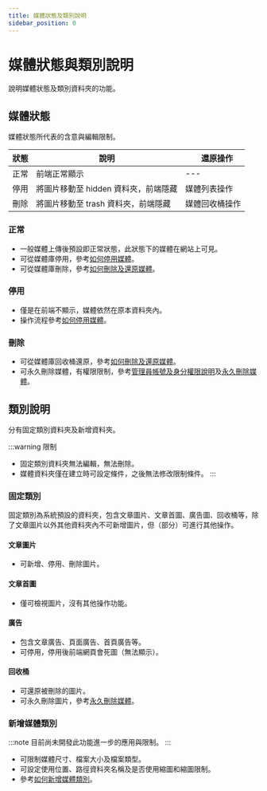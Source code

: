 ```yaml
---
title: 媒體狀態及類別說明
sidebar_position: 0
---
```


# 媒體狀態與類別說明

說明媒體狀態及類別資料夾的功能。

## 媒體狀態

媒體狀態所代表的含意與編輯限制。

| 狀態 | 說明                                 | 　還原操作　   |
| ---- | ------------------------------------ | -------------- |
| 正常 | 前端正常顯示                         | ---            |
| 停用 | 將圖片移動至 hidden 資料夾，前端隱藏 | 媒體列表操作   |
| 刪除 | 將圖片移動至 trash 資料夾，前端隱藏  | 媒體回收桶操作 |

### 正常

-   一般媒體上傳後預設即正常狀態，此狀態下的媒體在網站上可見。
-   可從媒體庫停用，參考[如何停用媒體](suspend-media.md)。
-   可從媒體庫刪除，參考[如何刪除及還原媒體](./delete-and-recover-media.md/#如何刪除媒體)。

### 停用

-   僅是在前端不顯示，媒體依然在原本資料夾內。
-   操作流程參考[如何停用媒體](./suspend-media.md)。

### 刪除

-   可從媒體庫回收桶還原，參考[如何刪除及還原媒體](./delete-and-recover-media.md/#如何還原媒體)。
-   可永久刪除媒體，有權限限制，參考[管理員帳號及身分權限說明](../../center/admin/administer-rules.md)及[永久刪除媒體](delete-media-forever.md)。

## 類別說明

分有固定類別資料夾及新增資料夾。

:::warning 限制

-   固定類別資料夾無法編輯，無法刪除。
-   媒體資料夾僅在建立時可設定條件，之後無法修改限制條件。
    :::

### 固定類別

固定類別為系統預設的資料夾，包含文章圖片、文章首圖、廣告圖、回收桶等，除了文章圖片以外其他資料夾內不可新增圖片，但（部分）可進行其他操作。

#### 文章圖片

-   可新增、停用、刪除圖片。

#### 文章首圖

-   僅可檢視圖片，沒有其他操作功能。

#### 廣告

-   包含文章廣告、頁面廣告、首頁廣告等。
-   可停用，停用後前端網頁會死圖（無法顯示）。

#### 回收桶

-   可還原被刪除的圖片。
-   可永久刪除圖片，參考[永久刪除媒體](./delete-media-forever.md)。

### 新增媒體類別

:::note
目前尚未開發此功能進一步的應用與限制。
:::

-   可限制媒體尺寸、檔案大小及檔案類型。
-   可設定使用位置、路徑資料夾名稱及是否使用縮圖和縮圖限制。
-   參考[如何新增媒體類別](./how-to-add-media-category.md)。
